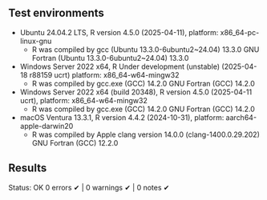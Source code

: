 ## Test environments
* Ubuntu 24.04.2 LTS, R version 4.5.0 (2025-04-11), platform: x86_64-pc-linux-gnu
  - R was compiled by
       gcc (Ubuntu 13.3.0-6ubuntu2~24.04) 13.3.0
       GNU Fortran (Ubuntu 13.3.0-6ubuntu2~24.04) 13.3.0
* Windows Server 2022 x64, R Under development (unstable) (2025-04-18 r88159 ucrt) platform: x86_64-w64-mingw32
  - R was compiled by
      gcc.exe (GCC) 14.2.0
      GNU Fortran (GCC) 14.2.0
* Windows Server 2022 x64 (build 20348), R version 4.5.0 (2025-04-11 ucrt), platform: x86_64-w64-mingw32
  - R was compiled by
      gcc.exe (GCC) 14.2.0
      GNU Fortran (GCC) 14.2.0
* macOS Ventura 13.3.1, R version 4.4.2 (2024-10-31), platform: aarch64-apple-darwin20
  - R was compiled by
      Apple clang version 14.0.0 (clang-1400.0.29.202)
      GNU Fortran (GCC) 12.2.0

## Results
Status: OK
0 errors ✔ | 0 warnings ✔ | 0 notes ✔
